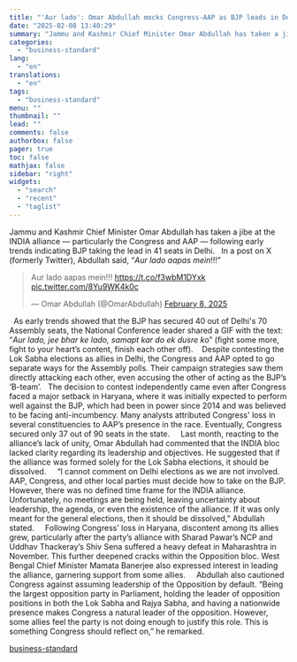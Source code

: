 ```yaml
---
title: "'Aur lado': Omar Abdullah mocks Congress-AAP as BJP leads in Delhi polls"
date: "2025-02-08 13:40:29"
summary: "Jammu and Kashmir Chief Minister Omar Abdullah has taken a jibe at the INDIA alliance — particularly the Congress and AAP — following early trends indicating BJP taking the lead in 41 seats in Delhi. In a post on X (formerly Twitter), Abdullah said, “Aur lado aapas mein!!!” Aur lado..."
categories:
  - "business-standard"
lang:
  - "en"
translations:
  - "en"
tags:
  - "business-standard"
menu: ""
thumbnail: ""
lead: ""
comments: false
authorbox: false
pager: true
toc: false
mathjax: false
sidebar: "right"
widgets:
  - "search"
  - "recent"
  - "taglist"
---
```


Jammu and Kashmir Chief Minister Omar Abdullah has taken a jibe at the INDIA alliance — particularly the Congress and AAP — following early trends indicating BJP taking the lead in 41 seats in Delhi.
 
In a post on X (formerly Twitter), Abdullah said, “*Aur lado aapas mein*!!!”
 
> Aur lado aapas mein!!! <https://t.co/f3wbM1DYxk> [pic.twitter.com/8Yu9WK4k0c](https://t.co/8Yu9WK4k0c)
> 
> — Omar Abdullah (@OmarAbdullah) [February 8, 2025](https://twitter.com/OmarAbdullah/status/1888071546344034707?ref_src=twsrc%5Etfw)


  
  As early trends showed that the BJP has secured 40 out of Delhi's 70 Assembly seats, the National Conference leader shared a GIF with the text: “*Aur lado, jee bhar ke lado, samapt kar do ek dusre k*o” (fight some more, fight to your heart’s content, finish each other off). 
 
Despite contesting the Lok Sabha elections as allies in Delhi, the Congress and AAP opted to go separate ways for the Assembly polls. Their campaign strategies saw them directly attacking each other, even accusing the other of acting as the BJP’s ‘B-team’.
 
The decision to contest independently came even after Congress faced a major setback in Haryana, where it was initially expected to perform well against the BJP, which had been in power since 2014 and was believed to be facing anti-incumbency. Many analysts attributed Congress' loss in several constituencies to AAP’s presence in the race. Eventually, Congress secured only 37 out of 90 seats in the state.  
 
Last month, reacting to the alliance’s lack of unity, Omar Abdullah had commented that the INDIA bloc lacked clarity regarding its leadership and objectives. He suggested that if the alliance was formed solely for the Lok Sabha elections, it should be dissolved.  
 
“I cannot comment on Delhi elections as we are not involved. AAP, Congress, and other local parties must decide how to take on the BJP. However, there was no defined time frame for the INDIA alliance. Unfortunately, no meetings are being held, leaving uncertainty about leadership, the agenda, or even the existence of the alliance. If it was only meant for the general elections, then it should be dissolved,” Abdullah stated.  
 
Following Congress’ loss in Haryana, discontent among its allies grew, particularly after the party’s alliance with Sharad Pawar’s NCP and Uddhav Thackeray’s Shiv Sena suffered a heavy defeat in Maharashtra in November. This further deepened cracks within the Opposition bloc. West Bengal Chief Minister Mamata Banerjee also expressed interest in leading the alliance, garnering support from some allies.  
 
Abdullah also cautioned Congress against assuming leadership of the Opposition by default. “Being the largest opposition party in Parliament, holding the leader of opposition positions in both the Lok Sabha and Rajya Sabha, and having a nationwide presence makes Congress a natural leader of the opposition. However, some allies feel the party is not doing enough to justify this role. This is something Congress should reflect on,” he remarked.

[business-standard](https://www.business-standard.com/elections/delhi-elections/delhi-election-2025-bjp-win-aap-congress-split-omar-abdullah-125020800415_1.html)
